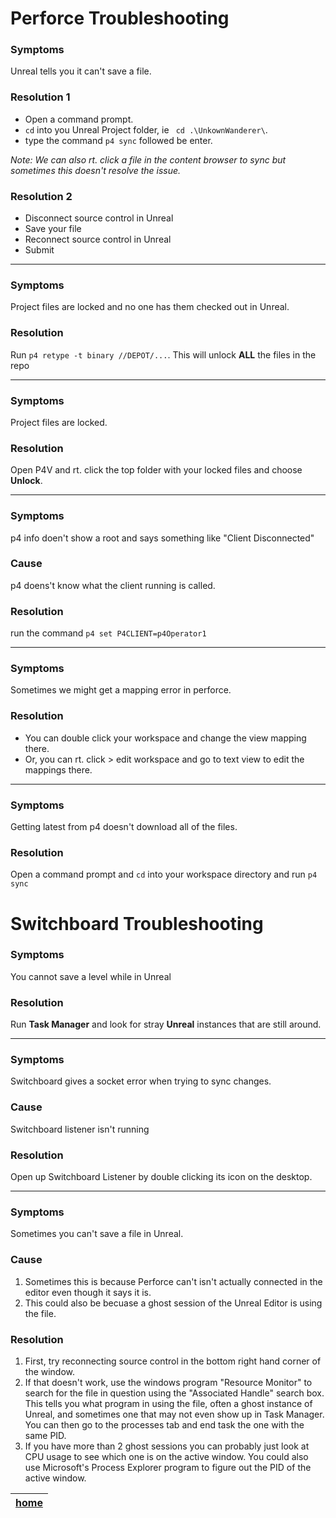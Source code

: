 # Perforce Troubleshooting

### Symptoms
Unreal tells you it can't save a file.

### Resolution 1
- Open a command prompt. 
- `cd` into you Unreal Project folder, ie ` cd .\UnkownWanderer\`. 
- type the command `p4 sync` followed be enter.

*Note: We can also rt. click a file in the content browser to sync but sometimes this doesn't resolve the issue.* 

### Resolution 2
- Disconnect source control in Unreal
- Save your file
- Reconnect source control in Unreal
- Submit

---

### Symptoms
Project files are locked and no one has them checked out in Unreal.

### Resolution
Run `p4 retype -t binary //DEPOT/...`.  This will unlock **ALL** the files in the repo
 
---

### Symptoms 
Project files are locked.

### Resolution
Open P4V and rt. click the top folder with your locked files and choose **Unlock**.

---

### Symptoms
p4 info doen't show a root and says something like "Client Disconnected"

### Cause
p4 doens't know what the client running is called. 

### Resolution
run the command `p4 set P4CLIENT=p4Operator1`

---

### Symptoms
Sometimes we might get a mapping error in perforce.

### Resolution
- You can double click your workspace and change the view mapping there.
- Or, you can rt. click > edit workspace and go to text view to edit the mappings there.

---

### Symptoms
Getting latest from p4 doesn't download all of the files.

### Resolution
Open a command prompt and `cd` into your workspace directory and run `p4 sync`

# Switchboard Troubleshooting

### Symptoms
You cannot save a level while in Unreal 

### Resolution
Run **Task Manager** and look for stray **Unreal** instances that are still around.

---

### Symptoms
Switchboard gives a socket error when trying to sync changes.

### Cause
Switchboard listener isn't running

### Resolution
Open up Switchboard Listener by double clicking its icon on the desktop.

---

### Symptoms
Sometimes you can't save a file in Unreal. 

### Cause
1. Sometimes this is because Perforce can't isn't actually connected in the editor even though it says it is. 
2. This could also be becuase a ghost session of the Unreal Editor is using the file. 

### Resolution
1. First, try reconnecting source control in the bottom right hand corner of the window. 
2. If that doesn't work, use the windows program "Resource Monitor" to search for the file in question using the "Associated Handle" search box. This tells you what program in using the file, often a ghost instance of Unreal, and sometimes one that may not even show up in Task Manager. You can then go to the processes tab and end task the one with the same PID.
3. If you have more than 2 ghost sessions you can probably just look at CPU usage to see which one is on the active window. You could also use Microsoft's Process Explorer program to figure out the PID  of the active window.


| [home](../README.md#user-content-gms2-background-tiles--sprites---table-of-contents) | 
|---|

